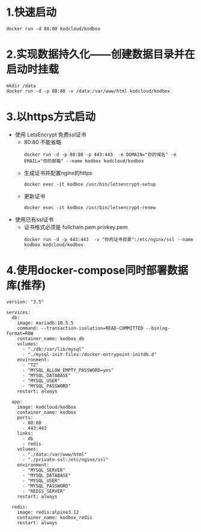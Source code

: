 # 1.快速启动
```
docker run -d 80:80 kodcloud/kodbox
```
# 2.实现数据持久化——创建数据目录并在启动时挂载
```
mkdir /data
docker run -d -p 80:80 -v /data:/var/www/html kodcloud/kodbox
```
# 3.以https方式启动

-  使用 LetsEncrypt 免费ssl证书
    - 80:80 不能省略
        ```
        docker run -d -p 80:80 -p 443:443  -e DOMAIN="你的域名" -e EMAIL="你的邮箱" --name kodbox kodcloud/kodbox
        ```
    - 生成证书并配置nginx的https
        ```
        docker exec -it kodbox /usr/bin/letsencrypt-setup
        ```
    - 更新证书
        ```
        docker exec -it kodbox /usr/bin/letsencrypt-renew
        ```
-  使用已有ssl证书
    - 证书格式必须是 fullchain.pem  privkey.pem
        ```
        docker run -d -p 443:443  -v "你的证书目录":/etc/nginx/ssl --name kodbox kodcloud/kodbox
        ```

# 4.使用docker-compose同时部署数据库(推荐)
```
version: "3.5"

services:
  db:
    image: mariadb:10.5.5
    command: --transaction-isolation=READ-COMMITTED --binlog-format=ROW
    container_name: kodbox_db
    volumes:
      - "./db:/var/lib/mysql"
      - "./mysql-init-files:/docker-entrypoint-initdb.d"
    environment:
      - "TZ"
      - "MYSQL_ALLOW_EMPTY_PASSWORD=yes"
      - "MYSQL_DATABASE"
      - "MYSQL_USER"
      - "MYSQL_PASSWORD"
    restart: always

  app:
    image: kodcloud/kodbox
    container_name: kodbox
    ports:
      - 80:80
      - 443:443
    links:
      - db
      - redis
    volumes:
      - "./data:/var/www/html"
      - "./private-ssl:/etc/nginx/ssl"
    environment:
      - "MYSQL_SERVER"
      - "MYSQL_DATABASE"
      - "MYSQL_USER"
      - "MYSQL_PASSWORD"
      - "REDIS_SERVER"
    restart: always

  redis:
    image: redis:alpine3.12
    container_name: kodbox_redis
    restart: always
```

